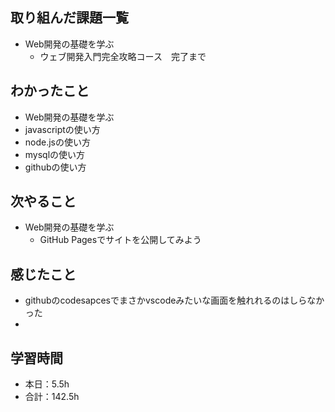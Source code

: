 ## 取り組んだ課題一覧                    
- Web開発の基礎を学ぶ            
    - ウェブ開発入門完全攻略コース　完了まで

## わかったこと             
- Web開発の基礎を学ぶ      
-  javascriptの使い方
- node.jsの使い方        
- mysqlの使い方                                           
- githubの使い方
                                                                                                                        
## 次やること
- Web開発の基礎を学ぶ            
    - GitHub Pagesでサイトを公開してみよう       
    
## 感じたこと
- githubのcodesapcesでまさかvscodeみたいな画面を触れれるのはしらなかった　
-                                    
## 学習時間
- 本日：5.5h
- 合計：142.5h